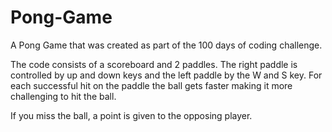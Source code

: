 # Pong-Game
A Pong Game that was created as part of the 100 days of coding challenge. 

The code consists of a scoreboard and 2 paddles. The right paddle is controlled by up and down keys and the left paddle by the W and S key. For each successful hit on the paddle the ball gets faster making it more challenging to hit the ball. 

If you miss the ball, a point is given to the opposing player. 
